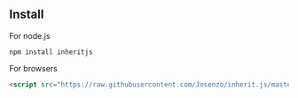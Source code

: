 ## Install

For node.js

```shell
npm install inheritjs
```


For browsers

```html
<script src="https://raw.githubusercontent.com/Josenzo/inherit.js/master/src/inherit.min.js"></script>
```
